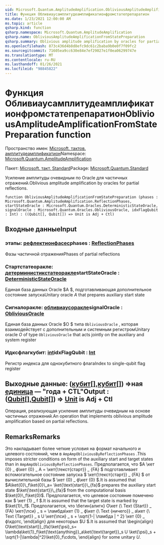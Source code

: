 ```yaml
---
uid: Microsoft.Quantum.AmplitudeAmplification.ObliviousAmplitudeAmplificationFromStatePreparation
title: Функция Обливиаусамплитудеамплификатионфромстатепрепаратион
ms.date: 1/23/2021 12:00:00 AM
ms.topic: article
qsharp.kind: function
qsharp.namespace: Microsoft.Quantum.AmplitudeAmplification
qsharp.name: ObliviousAmplitudeAmplificationFromStatePreparation
qsharp.summary: Oblivious amplitude amplification by oracles for partial reflections.
ms.openlocfilehash: 873c436d4b8d8efc9dc61c2baba9b0e0f7f09fc2
ms.sourcegitcommit: 71605ea9cc630e84e7ef29027e1f0ea06299747e
ms.translationtype: MT
ms.contentlocale: ru-RU
ms.lasthandoff: 01/26/2021
ms.locfileid: "98845822"
---
```

# <a name="obliviousamplitudeamplificationfromstatepreparation-function"></a><span data-ttu-id="0523b-102">Функция Обливиаусамплитудеамплификатионфромстатепрепаратион</span><span class="sxs-lookup"><span data-stu-id="0523b-102">ObliviousAmplitudeAmplificationFromStatePreparation function</span></span>

<span data-ttu-id="0523b-103">Пространство имен: [Microsoft. тактов. амплитудеамплификатион](xref:Microsoft.Quantum.AmplitudeAmplification)</span><span class="sxs-lookup"><span data-stu-id="0523b-103">Namespace: [Microsoft.Quantum.AmplitudeAmplification](xref:Microsoft.Quantum.AmplitudeAmplification)</span></span>

<span data-ttu-id="0523b-104">Пакет: [Microsoft. такт. Standard](https://nuget.org/packages/Microsoft.Quantum.Standard)</span><span class="sxs-lookup"><span data-stu-id="0523b-104">Package: [Microsoft.Quantum.Standard](https://nuget.org/packages/Microsoft.Quantum.Standard)</span></span>


<span data-ttu-id="0523b-105">Усиление амплитуды очевидным по Oracle для частичных отражений.</span><span class="sxs-lookup"><span data-stu-id="0523b-105">Oblivious amplitude amplification by oracles for partial reflections.</span></span>

```qsharp
function ObliviousAmplitudeAmplificationFromStatePreparation (phases : Microsoft.Quantum.AmplitudeAmplification.ReflectionPhases, startStateOracle : Microsoft.Quantum.Oracles.DeterministicStateOracle, signalOracle : Microsoft.Quantum.Oracles.ObliviousOracle, idxFlagQubit : Int) : ((Qubit[], Qubit[]) => Unit is Adj + Ctl)
```


## <a name="input"></a><span data-ttu-id="0523b-106">Входные данные</span><span class="sxs-lookup"><span data-stu-id="0523b-106">Input</span></span>

### <a name="phases--reflectionphases"></a><span data-ttu-id="0523b-107">этапы: [рефлектионфасес](xref:Microsoft.Quantum.AmplitudeAmplification.ReflectionPhases)</span><span class="sxs-lookup"><span data-stu-id="0523b-107">phases : [ReflectionPhases](xref:Microsoft.Quantum.AmplitudeAmplification.ReflectionPhases)</span></span>

<span data-ttu-id="0523b-108">Фазы частичной отражения</span><span class="sxs-lookup"><span data-stu-id="0523b-108">Phases of partial reflections</span></span>


### <a name="startstateoracle--deterministicstateoracle"></a><span data-ttu-id="0523b-109">Стартстатеоракле: [детерминистикстатеоракле](xref:Microsoft.Quantum.Oracles.DeterministicStateOracle)</span><span class="sxs-lookup"><span data-stu-id="0523b-109">startStateOracle : [DeterministicStateOracle](xref:Microsoft.Quantum.Oracles.DeterministicStateOracle)</span></span>

<span data-ttu-id="0523b-110">Единая база данных Oracle $A $, подготавливающая дополнительное состояние запуска</span><span class="sxs-lookup"><span data-stu-id="0523b-110">Unitary oracle $A$ that prepares auxiliary start state</span></span>


### <a name="signaloracle--obliviousoracle"></a><span data-ttu-id="0523b-111">Сигналоракле: [обливиаусоракле](xref:Microsoft.Quantum.Oracles.ObliviousOracle)</span><span class="sxs-lookup"><span data-stu-id="0523b-111">signalOracle : [ObliviousOracle](xref:Microsoft.Quantum.Oracles.ObliviousOracle)</span></span>

<span data-ttu-id="0523b-112">Единая база данных Oracle $O $ типа `ObliviousOracle` , которая взаимодействует с дополнительным и системным регистром</span><span class="sxs-lookup"><span data-stu-id="0523b-112">Unitary oracle $O$ of type `ObliviousOracle` that acts jointly on the auxiliary and system register</span></span>


### <a name="idxflagqubit--int"></a><span data-ttu-id="0523b-113">Идксфлагкубит: [int](xref:microsoft.quantum.lang-ref.int)</span><span class="sxs-lookup"><span data-stu-id="0523b-113">idxFlagQubit : [Int](xref:microsoft.quantum.lang-ref.int)</span></span>

<span data-ttu-id="0523b-114">Регистр индекса для однокубитного флага</span><span class="sxs-lookup"><span data-stu-id="0523b-114">Index to single-qubit flag register</span></span>



## <a name="output--qubitqubit--unit--is-adj--ctl"></a><span data-ttu-id="0523b-115">Выходные данные: ([кубит](xref:microsoft.quantum.lang-ref.qubit)[],[кубит](xref:microsoft.quantum.lang-ref.qubit)[]) =>ная [единица](xref:microsoft.quantum.lang-ref.unit)  — "года + CTL"</span><span class="sxs-lookup"><span data-stu-id="0523b-115">Output : ([Qubit](xref:microsoft.quantum.lang-ref.qubit)[],[Qubit](xref:microsoft.quantum.lang-ref.qubit)[]) => [Unit](xref:microsoft.quantum.lang-ref.unit)  is Adj + Ctl</span></span>

<span data-ttu-id="0523b-116">Операция, реализующая усиление амплитуды очевидным на основе частичных отражений.</span><span class="sxs-lookup"><span data-stu-id="0523b-116">An operation that implements oblivious amplitude amplification based on partial reflections.</span></span>

## <a name="remarks"></a><span data-ttu-id="0523b-117">Remarks</span><span class="sxs-lookup"><span data-stu-id="0523b-117">Remarks</span></span>

<span data-ttu-id="0523b-118">Это накладывает более четкие условия на формат начального и целевого состояний, чем в `AmpAmpObliviousByReflectionPhases` .</span><span class="sxs-lookup"><span data-stu-id="0523b-118">This imposes stricter conditions on form of the auxiliary start and target states than in `AmpAmpObliviousByReflectionPhases`.</span></span>
<span data-ttu-id="0523b-119">Предполагается, что $A \кет {0} \_ ф\кет {0} \_ A = \кет{\текст{старт}} \_ {FA} $ подготавливает вспомогательное состояние запуска $ \кет{\текст{старт}} \_ {FA} $ от вычислительной базы $ \кет {0} \_ ф\кет {0} $.</span><span class="sxs-lookup"><span data-stu-id="0523b-119">It is assumed that $A\ket{0}\_f\ket{0}\_a= \ket{\text{start}}\_{fa}$ prepares the auxiliary start state $\ket{\text{start}}\_{fa}$ from the computational basis $\ket{0}\_f\ket{0}$.</span></span>
<span data-ttu-id="0523b-120">Предполагается, что целевое состояние помечено как $ \кет {1} \_ f $.</span><span class="sxs-lookup"><span data-stu-id="0523b-120">It is assumed that the target state is marked by $\ket{1}\_f$.</span></span>
<span data-ttu-id="0523b-121">Предполагается, что \бегин{алигн} О\кет {\ Text {Start}} \_ {FA} \кет{\пси} \_ s = \ламбда\кет {1} \_ ф\кет {\ Text {ничего}} \_ а\кет {\ Text {Target}} \_ s U \кет{\пси} \_ s + \sqrt{1-| \ламбда | ^ 2} \кет {0} \_ ф\кдотс, \end{align} для некоторых $U $.</span><span class="sxs-lookup"><span data-stu-id="0523b-121">It is assumed that \begin{align} O\ket{\text{start}}\_{fa}\ket{\psi}\_s= \lambda\ket{1}\_f\ket{\text{anything}}\_a\ket{\text{target}}\_s U \ket{\psi}\_s + \sqrt{1-|\lambda|^2}\ket{0}\_f\cdots, \end{align} for some unitary $U$.</span></span>